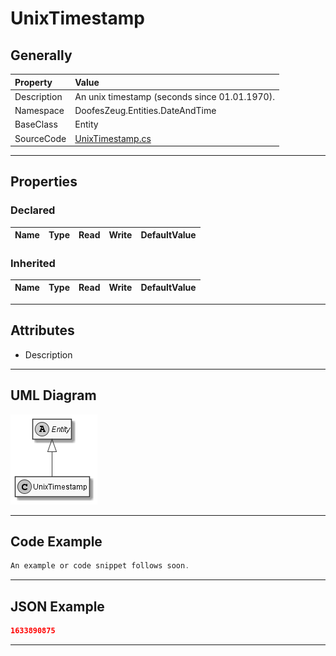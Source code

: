 ﻿# UnixTimestamp

## Generally

|Property|Value|
|:-|:-|
|Description|An unix timestamp (seconds since 01.01.1970).|
|Namespace|DoofesZeug.Entities.DateAndTime|
|BaseClass|Entity|
|SourceCode|[UnixTimestamp.cs](../../../../DoofesZeug.Library/Src/Entities/DateAndTime/UnixTimestamp.cs)|

---

## Properties

### Declared

|Name|Type|Read|Write|DefaultValue|
|:---|:---|:--:|:---:|:-----------|

### Inherited

|Name|Type|Read|Write|DefaultValue|
|:---|:---|:--:|:---:|:-----------|

---

## Attributes

- Description

---

## UML Diagram

![UnixTimestamp.png](./UnixTimestamp.png "UnixTimestamp")

---

## Code Example

```cs
An example or code snippet follows soon.
```

---

## JSON Example

```json
1633890875
```

---

